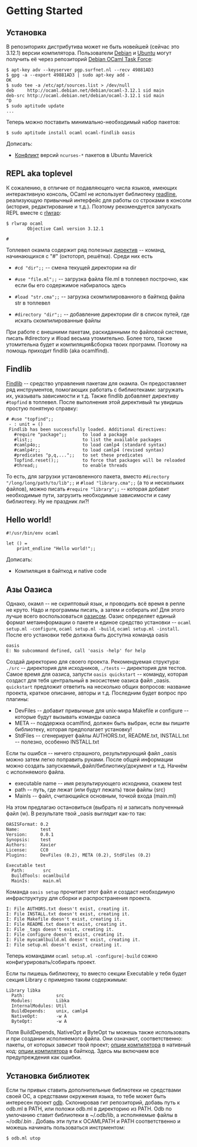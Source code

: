 Getting Started
===============


Установка
---------

В репозиториях дистрибутива может не быть новейшей (сейчас это 3.12.1) версии компилятора.
Пользователи [Debian](http://debian.org) и [Ubuntu](http://ubuntu.com) могут получить
её через репозиторий [Debian OCaml Task Force](http://wiki.debian.org/Teams/OCamlTaskForce):

    $ apt-key adv --keyserver pgp.surfnet.nl --recv 49881AD3
    $ gpg -a --export 49881AD3 | sudo apt-key add -
    OK
    $ sudo tee -a /etc/apt/sources.list > /dev/null
    deb     http://ocaml.debian.net/debian/ocaml-3.12.1 sid main
    deb-src http://ocaml.debian.net/debian/ocaml-3.12.1 sid main
    ^D
    $ sudo aptitude update
    ...

Теперь можно поставить минимально-необходимый набор пакетов:

    $ sudo aptitude install ocaml ocaml-findlib oasis

Дописать:

  * [Конфликт](http://www.openmirage.org/wiki/install) версий ``ncurses-*``
    пакетов в Ubuntu Maverick


REPL aka toplevel
-----------------

К сожалению, в отличие от подавляющего числа языков, имеющих интерактивную
консоль, OCaml не использует библиотеку
[readline](http://cnswww.cns.cwru.edu/php/chet/readline/readline.html/),
реализующую привычный интерфейс для работы со строками в консоли (история,
редактирование и т.д.). Поэтому рекомендуется запускать REPL вместе с
[rlwrap](http://utopia.knoware.nl/~hlub/rlwrap/):

    $ rlwrap ocaml
            Objective Caml version 3.12.1

    #

Топлевел окамла содержит ряд полезных [директив](http://caml.inria.fr/pub/docs/manual-ocaml/manual023.html#toc90)
-- команд, начинающихся с "#" (октоторп, решётка). Среди них есть
  
  * `#cd "dir";;` -- смена текущей директории на dir
  
  * `#use "file.ml";;` -- загрузка файла file.ml в топлевел построчно, как если бы его содержимое набиралось здесь
  
  * `#load "str.cma";;` -- загрузка скомпилированного в байткод файла str в топлевел
  
  * `#directory "dir";;` -- добавление директории dir в список путей, где искать скомпилированные файлы

При работе с внешними пакетам, раскиданными по файловой системе, писать #directory и #load 
весьма утомительно. Более того, также утомительна будет и компиляция&сборка твоих программ.
Поэтому на помощь приходит findlib (aka ocamlfind).

Findlib
-------

[Findlib](Findlib.md) -- средство управления пакетам для окамла. Он предоставляет ряд инструментов, помогающих
работать с библиотеками: загружать их, указывать зависимости и т.д. Также findlib добавляет директиву 
`#topfind` в топлевел. После выполнения этой директивый ты увидишь простую понятную справку:

    # #use "topfind";;
     - : unit = ()
     Findlib has been successfully loaded. Additional directives:
       #require "package";;      to load a package
       #list;;                   to list the available packages
       #camlp4o;;                to load camlp4 (standard syntax)
       #camlp4r;;                to load camlp4 (revised syntax)
       #predicates "p,q,...";;   to set these predicates
       Topfind.reset();;         to force that packages will be reloaded
       #thread;;                 to enable threads

То есть, для загрузки установленного пакета, вместо `#directory "/long/long/path/to/lib";;` 
и `#load "library.cma";;` (а то и нескольких файлов), можно писать `#require "library";;` -- 
которая добавит необходимые пути, загрузить необходимые зависимости и саму библиотеку. Ну не праздник ли?!


Hello world!
------------

    #!/usr/bin/env ocaml

    let () =
        print_endline "Hello world!";;

Дописать:

  * Компиляция в байткод и native code

Азы Оазиса
----------

Однако, окамл -- не скриптовый язык, и проводить всё время в репле не круто. Надо и программы писать,
а затем и собирать их! Для этого лучше всего воспользоваться [оазисом](http://oasis.forge.ocamlcore.org/index.php).
Оазис определяет единый формат метаинформации о пакете и единое средство установки -- `ocaml setup.ml -configure`, `ocaml setup.ml -build`, `ocaml setup.ml -install`. 
После его установки тебе должна быть доступна команда oasis

    oasis 
    E: No subcommand defined, call 'oasis -help' for help

Создай директорию для своего проекта. Рекомендуемая структура: `./src` -- директория для исходников, `./tests` -- директория для тестов. Самое время для оазиса, запусти `oasis quickstart` -- команду, которая создаст для тебя центральный в экосистеме оазиса файл _oasis. `quickstart` предложит ответить на несколько общих вопросов: название проекта, краткое описание, авторы и т.д. Последним будет вопрос про плагины:

  * DevFiles -- добавит привычные для unix-мира Makefile и configure -- которые будут вызывать команды оазиса
  * META -- поддержка ocamlfind, должен быть выбран, если вы пишите библиотеку, которая предполагает установку!
  * StdFiles -- сгенерирует файлы AUTHORS.txt, README.txt, INSTALL.txt -- полезно, особенно INSTALL.txt

Если ты ошибся -- ничего страшного, результирующий файл _oasis можно затем легко поправить руками. 
После общей информации можно создать запускаемый_файл/библиотику/документ и т.д. Начнём с исполняемого файла.

  * executable name -- имя результирующего исходника, скажем test
  * path -- путь, где лежат (или будут лежать) твои файлы (src)
  * MainIs -- файл, считающийся основным, точкой входа (main.ml)

На этом предлагаю остановиться (выбрать n) и записать полученный файл (w). В результате твой _oasis выглядит как-то так:

    OASISFormat: 0.2
    Name:        test
    Version:     0.0.1
    Synopsis:    test
    Authors:     Xavier
    License:     CC0
    Plugins:     DevFiles (0.2), META (0.2), StdFiles (0.2)

    Executable test
      Path:       src
      BuildTools: ocamlbuild
      MainIs:     main.ml

Команда `oasis setup` прочитает этот файл и создаст необходимую инфраструктуру для сборки и распространения проекта.
    
    I: File AUTHORS.txt doesn't exist, creating it.
    I: File INSTALL.txt doesn't exist, creating it.
    I: File Makefile doesn't exist, creating it.
    I: File README.txt doesn't exist, creating it.
    I: File _tags doesn't exist, creating it.
    I: File configure doesn't exist, creating it.
    I: File myocamlbuild.ml doesn't exist, creating it.
    I: File setup.ml doesn't exist, creating it.

Теперь командами `ocaml setup.ml -configure|-build` сожно конфигурировать/собирать проект.

Если ты пишешь библиотеку, то вместо секции Executable у тебя будет секция Library с примерно таким содержимым:

    Library libka
      Path:            src
      Modules:         Libka
      InternalModules: Util
      BuildDepends:    unix, camlp4
      NativeOpt:       -w A
      ByteOpt:         -w A

Поля BuildDepends, NativeOpt и ByteOpt ты можешь также использовать и при создании исполняемого файла. Они означают, соответственно: пакеты, от которых зависит твой проект; [опции компилятора](http://caml.inria.fr/pub/docs/manual-ocaml/manual025.html#toc100) в нативный код; [опции компилятора](http://caml.inria.fr/pub/docs/manual-ocaml/manual022.html#toc86) в байткод. Здесь мы включаем все предупреждения как ошибки.

Установка библиотек
------------------

Если ты привык ставить дополнительные библиотеки не средствами своей ОС, а средствами окружения языка, то тебе может быть интересен проект [odb](https://github.com/thelema/odb). Склонировав гит репозиторий, добавь путь к odb.ml в PATH, или положи odb.ml в директорию из PATH. Odb по умлочанию ставит библиотеки в ~/.odb/lib, а исполняемые файлы в ~/odb/.bin . Добавь эти пути к OCAMLPATH и PATH соответственно и можешь начинать пользоваться инстрментом:

    $ odb.ml utop

